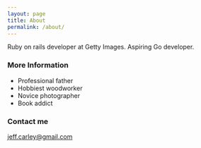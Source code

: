 ```yaml
---
layout: page
title: About
permalink: /about/
---
```


Ruby on rails developer at Getty Images.  Aspiring Go developer.

### More Information

  * Professional father
  * Hobbiest woodworker
  * Novice photographer
  * Book addict

### Contact me

[jeff.carley@gmail.com](mailto:jeff.carley@gmail.com)
